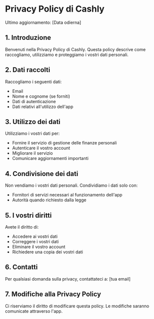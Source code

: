 # Privacy Policy di Cashly

Ultimo aggiornamento: [Data odierna]

## 1. Introduzione
Benvenuti nella Privacy Policy di Cashly. Questa policy descrive come raccogliamo, utilizziamo e proteggiamo i vostri dati personali.

## 2. Dati raccolti
Raccogliamo i seguenti dati:
- Email
- Nome e cognome (se forniti)
- Dati di autenticazione
- Dati relativi all'utilizzo dell'app

## 3. Utilizzo dei dati
Utilizziamo i vostri dati per:
- Fornire il servizio di gestione delle finanze personali
- Autenticare il vostro account
- Migliorare il servizio
- Comunicare aggiornamenti importanti

## 4. Condivisione dei dati
Non vendiamo i vostri dati personali. Condividiamo i dati solo con:
- Fornitori di servizi necessari al funzionamento dell'app
- Autorità quando richiesto dalla legge

## 5. I vostri diritti
Avete il diritto di:
- Accedere ai vostri dati
- Correggere i vostri dati
- Eliminare il vostro account
- Richiedere una copia dei vostri dati

## 6. Contatti
Per qualsiasi domanda sulla privacy, contattateci a: [tua email]

## 7. Modifiche alla Privacy Policy
Ci riserviamo il diritto di modificare questa policy. Le modifiche saranno comunicate attraverso l'app.
